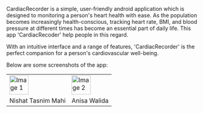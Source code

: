 CardiacRecorder is a simple, user-friendly android application which is designed to monitoring  a person's heart health with ease.
As the population becomes increasingly health-conscious, tracking heart rate, BMI, and blood pressure at different times has become an essential part of daily life. This app 'CardiacRecoder' help people in this regard.

With an intuitive interface and a range of features, 'CardiacRecorder' is the perfect companion for a person's cardiovascular well-being.

Below are some screenshots of the app:
<table>
<tr>
 <td> <img src="https://github.com/anisa-walida/CardiacRecorder/assets/127889786/f917bf32-cf29-4f44-9ddc-e1e328b8ba5f" alt="Image 1" style="width:50px;height:50px;"> </td>
 <td> <img src="https://github.com/anisa-walida/CardiacRecorder/assets/127889786/56aedbfb-503a-4558-abde-df5d9af92340" alt="Image 2" style="width:50px;height:50px;"> </td>
</tr>
<tr>
<td>Nishat Tasnim Mahi</td>
<td>Anisa Walida</td>
</tr>
